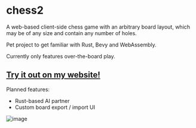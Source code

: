 # chess2

A web-based client-side chess game with an arbitrary board layout, which may be of any size and contain any number of holes.

Pet project to get familiar with Rust, Bevy and WebAssembly.

Currently only features over-the-board play.

## [Try it out on my website!](https://francois.homps.fr/en/chess2/)

Planned features:
* Rust-based AI partner
* Custom board export / import UI

![image](https://github.com/FHomps/chess2/assets/33905666/c0f61d0f-6655-4c36-a976-b5f7e3b5dafe)
